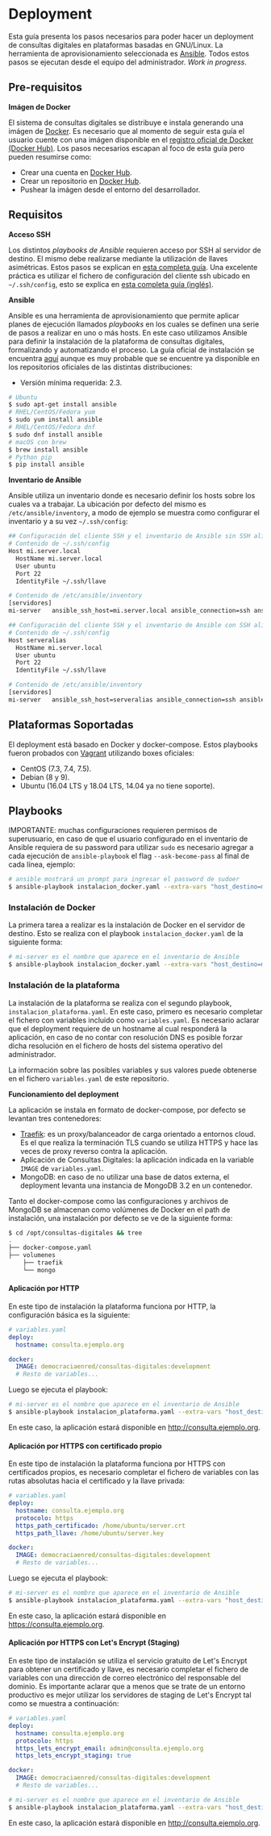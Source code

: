 # Deployment

Esta guía presenta los pasos necesarios para poder hacer un deployment de consultas digitales en plataformas basadas en GNU/Linux. La herramienta de aprovisionamiento seleccionada es [Ansible](https://www.ansible.com). Todos estos pasos se ejecutan desde el equipo del administrador. _Work in progress_.

## Pre-requisitos

**Imágen de Docker**

El sistema de consultas digitales se distribuye e instala generando una imágen de [Docker](https://www.docker.com). Es necesario que al momento de seguir esta guía el usuario cuente con una imágen disponible en el [registro oficial de Docker (Docker Hub)](https://hub.docker.com). Los pasos necesarios escapan al foco de esta guía pero pueden resumirse como:
* Crear una cuenta en [Docker Hub](https://hub.docker.com).
* Crear un repositorio en [Docker Hub](https://hub.docker.com).
* Pushear la imágen desde el entorno del desarrollador.

## Requisitos

**Acceso SSH**

Los distintos _playbooks de Ansible_ requieren acceso por SSH al servidor de destino. El mismo debe realizarse mediante la utilización de llaves asimétricas. Estos pasos se explican en [esta completa guía](https://www.digitalocean.com/community/tutorials/como-configurar-las-llaves-ssh-en-ubuntu-18-04-es). Una excelente práctica es utilizar el fichero de configuración del cliente ssh ubicado en `~/.ssh/config`, esto se explica en [esta completa guía (inglés)](https://www.digitalocean.com/community/tutorials/how-to-configure-custom-connection-options-for-your-ssh-client).

**Ansible**

Ansible es una herramienta de aprovisionamiento que permite aplicar planes de ejecución llamados _playbooks_ en los cuales se definen una serie de pasos a realizar en uno o más hosts. En este caso utilizamos Ansible para definir la instalación de la plataforma de consultas digitales, formalizando y automatizando el proceso. La guía oficial de instalación se encuentra [aquí](https://docs.ansible.com/ansible/latest/installation_guide/intro_installation.html) aunque es muy probable que se encuentre ya disponible en los repositorios oficiales de las distintas distribuciones:

* Versión mínima requerida: 2.3.

```bash
# Ubuntu
$ sudo apt-get install ansible
# RHEL/CentOS/Fedora yum
$ sudo yum install ansible
# RHEL/CentOS/Fedora dnf
$ sudo dnf install ansible
# macOS con brew
$ brew install ansible
# Python pip
$ pip install ansible
```

**Inventario de Ansible**

Ansible utiliza un inventario donde es necesario definir los hosts sobre los cuales va a trabajar. La ubicación por defecto del mismo es `/etc/ansible/inventory`, a modo de ejemplo se muestra como configurar el inventario y a su vez `~/.ssh/config`:

```bash
## Configuración del cliente SSH y el inventario de Ansible sin SSH alias
# Contenido de ~/.ssh/config
Host mi.server.local
  HostName mi.server.local
  User ubuntu
  Port 22
  IdentityFile ~/.ssh/llave

# Contenido de /etc/ansible/inventory
[servidores]
mi-server   ansible_ssh_host=mi.server.local ansible_connection=ssh ansible_port=22 ansible_user=ubuntu
```

```bash
## Configuración del cliente SSH y el inventario de Ansible con SSH alias
# Contenido de ~/.ssh/config
Host serveralias
  HostName mi.server.local
  User ubuntu
  Port 22
  IdentityFile ~/.ssh/llave

# Contenido de /etc/ansible/inventory
[servidores]
mi-server   ansible_ssh_host=serveralias ansible_connection=ssh ansible_port=22 ansible_user=ubuntu
```

## Plataformas Soportadas

El deployment está basado en Docker y docker-compose. Estos playbooks fueron probados con [Vagrant](https://www.vagrantup.com) utilizando boxes oficiales:
* CentOS (7.3, 7.4, 7.5).
* Debian (8 y 9).
* Ubuntu (16.04 LTS y 18.04 LTS, 14.04 ya no tiene soporte).

## Playbooks

IMPORTANTE: muchas configuraciones requieren permisos de superusuario, en caso de que el usuario configurado en el inventario de Ansible requiera de su password para utilizar `sudo` es necesario agregar a cada ejecución de `ansible-playbook` el flag `--ask-become-pass` al final de cada línea, ejemplo:

```bash
# ansible mostrará un prompt para ingresar el password de sudoer
$ ansible-playbook instalacion_docker.yaml --extra-vars "host_destino=mi-server" --ask-become-pass
```

### Instalación de Docker

La primera tarea a realizar es la instalación de Docker en el servidor de destino. Esto se realiza con el playbook `instalacion_docker.yaml` de la siguiente forma:

```bash
# mi-server es el nombre que aparece en el inventario de Ansible
$ ansible-playbook instalacion_docker.yaml --extra-vars "host_destino=mi-server"
```

### Instalación de la plataforma

La instalación de la plataforma se realiza con el segundo playbook, `instalacion_plataforma.yaml`. En este caso, primero es necesario completar el fichero con variables incluido como `variables.yaml`. Es necesario aclarar que el deployment requiere de un hostname al cual responderá la aplicación, en caso de no contar con resolución DNS es posible forzar dicha resolución en el fichero de hosts del sistema operativo del administrador.

La información sobre las posibles variables y sus valores puede obtenerse en el fichero `variables.yaml` de este repositorio.

**Funcionamiento del deployment**

La aplicación se instala en formato de docker-compose, por defecto se levantan tres contenedores:
* [Traefik](https://traefik.io): es un proxy/balanceador de carga orientado a entornos cloud. Es el que realiza la terminación TLS cuando se utiliza HTTPS y hace las veces de proxy reverso contra la aplicación.
* Aplicación de Consultas Digitales: la aplicación indicada en la variable `IMAGE` de `variables.yaml`.
* MongoDB: en caso de no utilizar una base de datos externa, el deployment levanta una instancia de MongoDB 3.2 en un contenedor.

Tanto el docker-compose como las configuraciones y archivos de MongoDB se almacenan como volúmenes de Docker en el path de instalación, una instalación por defecto se ve de la siguiente forma:

```bash
$ cd /opt/consultas-digitales && tree
.
├── docker-compose.yaml
├── volumenes
    ├── traefik
    └── mongo
```

#### Aplicación por HTTP

En este tipo de instalación la plataforma funciona por HTTP, la configuración básica es la siguiente:

```yaml
# variables.yaml
deploy:
  hostname: consulta.ejemplo.org

docker:
  IMAGE: democraciaenred/consultas-digitales:development
  # Resto de variables...
```

Luego se ejecuta el playbook:

```bash
# mi-server es el nombre que aparece en el inventario de Ansible
$ ansible-playbook instalacion_plataforma.yaml --extra-vars "host_destino=mi-server"
```

En este caso, la aplicación estará disponible en http://consulta.ejemplo.org.

#### Aplicación por HTTPS con certificado propio

En este tipo de instalación la plataforma funciona por HTTPS con certificados propios, es necesario completar el fichero de variables con las rutas absolutas hacia el certificado y la llave privada:

```yaml
# variables.yaml
deploy:
  hostname: consulta.ejemplo.org
  protocolo: https
  https_path_certificado: /home/ubuntu/server.crt
  https_path_llave: /home/ubuntu/server.key

docker:
  IMAGE: democraciaenred/consultas-digitales:development
  # Resto de variables...
```

Luego se ejecuta el playbook:

```bash
# mi-server es el nombre que aparece en el inventario de Ansible
$ ansible-playbook instalacion_plataforma.yaml --extra-vars "host_destino=mi-server"
```

En este caso, la aplicación estará disponible en https://consulta.ejemplo.org.

#### Aplicación por HTTPS con Let's Encrypt (Staging)

En este tipo de instalación se utiliza el servicio gratuito de Let's Encrypt para obtener un certificado y llave, es necesario completar el fichero de variables con una dirección de correo electrónico del responsable del dominio. Es importante aclarar que a menos que se trate de un entorno productivo es mejor utilizar los servidores de staging de Let's Encrypt tal como se muestra a continuación:

```yaml
# variables.yaml
deploy:
  hostname: consulta.ejemplo.org
  protocolo: https
  https_lets_encrypt_email: admin@consulta.ejemplo.org
  https_lets_encrypt_staging: true

docker:
  IMAGE: democraciaenred/consultas-digitales:development
  # Resto de variables...
```

```bash
# mi-server es el nombre que aparece en el inventario de Ansible
$ ansible-playbook instalacion_plataforma.yaml --extra-vars "host_destino=mi-server"
```

En este caso, la aplicación estará disponible en http://consulta.ejemplo.org.
